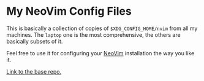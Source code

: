 # My NeoVim Config Files

This is basically a collection of copies of `$XDG_CONFIG_HOME/nvim` from all my
machines. The `laptop` one is the most comprehensive, the others are basically
subsets of it.

Feel free to use it for configuring your [NeoVim](https://neovim.io/)
installation the way you like it.

[Link to the base repo.](https://git.sayantansantra.com/SinTan1729/my-nvim-config)

